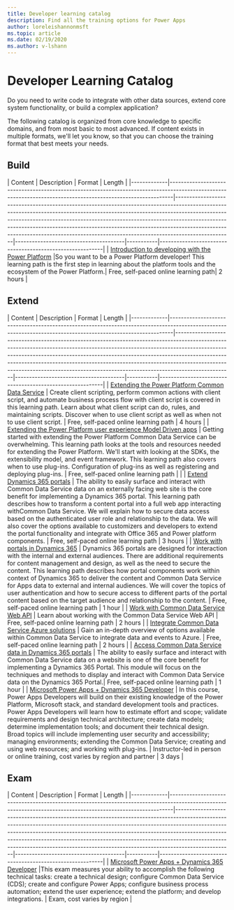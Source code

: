 ```yaml
---
title: Developer learning catalog
description: Find all the training options for Power Apps
author: loreleishannonmsft
ms.topic: article
ms.date: 02/19/2020
ms.author: v-lshann
---
```


# Developer Learning Catalog

Do you need to write code to integrate with other data sources, extend core system functionality, or build a complex application?

The following catalog is organized from core knowledge to specific domains, and from most basic to most advanced. If content exists in multiple formats, we'll let you know, so that you can choose the training format that best meets your needs.

## Build<a name="build"></a>
| Content  | Description     | Format     | Length    | 
|-------------|-------------------------------------------------------------------------------------------------------------------------------------------------------------|--------------------------------------------------------------------------------------------------------------------------------------------------------------------------------------------------------------------------------------------------------------------------------------------------------------------------------------------------------------------------------------------------------------------------|---------------------------------------|-----------|----------------------------------------------------------|
| [Introduction to developing with the Power Platform](https://docs.microsoft.com/learn/paths/intro-developing-power-platform/)	|So you want to be a Power Platform developer! This learning path is the first step in learning about the platform tools and the ecosystem of the Power Platform.|	Free, self-paced online learning path|	2 hours |
## Extend<a name="extend"></a>
| Content  | Description     | Format     | Length    | 
|-------------|-------------------------------------------------------------------------------------------------------------------------------------------------------------|--------------------------------------------------------------------------------------------------------------------------------------------------------------------------------------------------------------------------------------------------------------------------------------------------------------------------------------------------------------------------------------------------------------------------|---------------------------------------|-----------|----------------------------------------------------------|
| [Extending the Power Platform Common Data Service](https://docs.microsoft.com/learn/paths/extend-power-platform-model-driven-app/)                  | Create client scripting, perform common actions with client script, and automate business process flow with client script is covered in this learning path. Learn about what client script can do, rules, and maintaining scripts. Discover when to use client script as well as when not to use client script.  | Free, self-paced online learning path                                          | 4 hours |
| [Extending the Power Platform user experience Model Driven apps](https://docs.microsoft.com/learn/paths/extend-power-platform-common-data-service/) | Getting started with extending the Power Platform Common Data Service can be overwhelming. This learning path looks at the tools and resources needed for extending the Power Platform. We'll start with looking at the SDKs, the extensibility model, and event framework. This learning path also covers when to use plug-ins. Configuration of plug-ins as well as registering and deploying plug-ins.  | Free, self-paced online learning path                                          |         |
| [Extend Dynamics 365 portals](https://docs.microsoft.com/learn/paths/extend-dynamics-365-portals/)                                                  | The ability to easily surface and interact with Common Data Service data on an externally facing web site is the core benefit for implementing a Dynamics 365 portal. This learning path describes how to transform a content portal into a full web app interacting withCommon Data Service. We will explain how to secure data access based on the authenticated user role and relationship to the data. We will also cover the options available to customizers and developers to extend the portal functionality and integrate with Office 365 and Power platform components.    | Free, self-paced online learning path                                          | 3 hours |
| [Work with portals in Dynamics 365](https://docs.microsoft.com/learn/paths/work-with-portals-in-dynamics-365/)                                      | Dynamics 365 portals are designed for interaction with the internal and external audiences. There are additional requirements for content management and design, as well as the need to secure the content. This learning path describes how portal components work within context of Dynamics 365 to deliver the content and Common Data Service for Apps data to external and internal audiences. We will cover the topics of user authentication and how to secure access to different parts of the portal content based on the target audience and relationship to the content.  | Free, self-paced online learning path                                          | 1 hour  |
| [Work with Common Data Service Web API](https://docs.microsoft.com/learn/modules/common-data-service-web-api/)                                      | Learn about working with the Common Data Service Web API   | Free, self-paced online learning path                                          | 2 hours |
| [Integrate Common Data Service Azure solutions](https://docs.microsoft.com/learn/modules/integrate-common-data-service-azure-solutions/)            | Gain an in-depth overview of options available within Common Data Service to integrate data and events to Azure.   | Free, self-paced online learning path                                          | 2 hours |
| [Access Common Data Service data in Dynamics 365 portals](https://docs.microsoft.com/learn/modules/access-common-data-service-dynamics-365/)        | The ability to easily surface and interact with Common Data Service data on a website is one of the core benefit for implementing a Dynamics 365 Portal. This module will focus on the techniques and methods to display and interact with Common Data Service data on the Dynamics 365 Portal.| Free, self-paced online learning path                                          | 1 hour  |
| [Microsoft Power Apps + Dynamics 365 Developer](https://docs.microsoft.com/learn/certifications/courses/mb-400t00)                             | In this course, Power Apps Developers will build on their existing knowledge of the Power Platform, Microsoft stack, and standard development tools and practices. Power Apps Developers will learn how to estimate effort and scope; validate requirements and design technical architecture; create data models; determine implementation tools; and document their technical design. Broad topics will include implementing user security and accessibility; managing environments; extending the Common Data Service; creating and using web resources; and working with plug-ins. | Instructor-led in person or online training, cost varies by region and partner | 3 days  |
## Exam<a name="exam"></a>
| Content  | Description     | Format     | Length    | 
|-------------|-------------------------------------------------------------------------------------------------------------------------------------------------------------|--------------------------------------------------------------------------------------------------------------------------------------------------------------------------------------------------------------------------------------------------------------------------------------------------------------------------------------------------------------------------------------------------------------------------|---------------------------------------|-----------|----------------------------------------------------------|
| [Microsoft Power Apps + Dynamics 365 Developer](https://docs.microsoft.com/learn/certifications/exams/mb-400)	|This exam measures your ability to accomplish the following technical tasks: create a technical design; configure Common Data Service (CDS); create and configure Power Apps; configure business process automation; extend the user experience; extend the platform; and develop integrations. |	Exam, cost varies by region |
